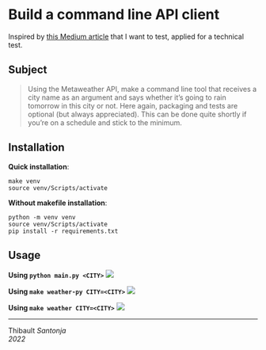Build a command line API client
===


Inspired by [this Medium article](https://medium.com/sicara/perfect-python-command-line-interfaces-7d5d4efad6a2)
that I want to test, applied for a technical test.

## Subject
> Using the Metaweather API, make a command line tool that receives a city name as an
argument and says whether it’s going to rain tomorrow in this city or not. Here again,
packaging and tests are optional (but always appreciated). This can be done quite
shortly if you’re on a schedule and stick to the minimum.


## Installation
**Quick installation**:<br/>
```shell
make venv
source venv/Scripts/activate
```

**Without makefile installation**:<br/>
```shell
python -m venv venv
source venv/Scripts/activate
pip install -r requirements.txt
```

## Usage

**Using `python main.py <CITY>`**
![](https://i.imgur.com/8oo2QIj.png)

**Using `make weather-py CITY=<CITY>`**
![](https://i.imgur.com/c3y1rvG.png)

**Using `make weather CITY=<CITY>`**
![](https://i.imgur.com/kiUiqiK.png)


---
Thibault *Santonja*<br/>
*2022*
